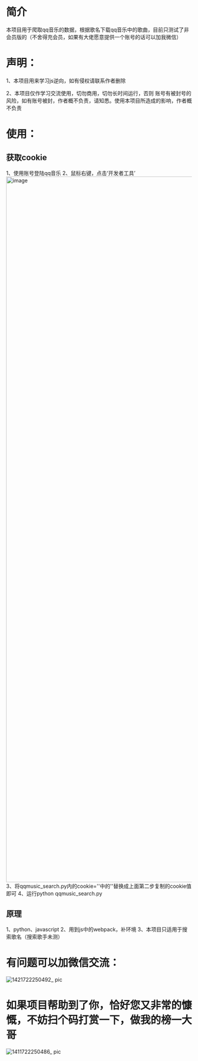 # 简介
本项目用于爬取qq音乐的数据，根据歌名下载qq音乐中的歌曲，目前只测试了非会员版的（不舍得充会员，如果有大佬愿意提供一个账号的话可以加我微信）


# 声明：
1、本项目用来学习js逆向，如有侵权请联系作者删除 

2、本项目仅作学习交流使用，切勿商用，切勿长时间运行，否则 账号有被封号的风险，如有账号被封，作者概不负责，请知悉。使用本项目所造成的影响，作者概不负责
# 使用：
## 获取cookie
1、使用账号登陆qq音乐
2、鼠标右键，点击‘开发者工具’
<img width="1909" alt="image" src="https://github.com/user-attachments/assets/b62033ec-cdb8-49b0-9b16-4ed497b7ed7a">
3、将qqmusic_search.py内的cookie=''中的''替换成上面第二步复制的cookie值即可
4、运行python qqmusic_search.py
## 原理
1、python、javascript
2、用到js中的webpack，补环境
3、本项目只适用于搜索歌名（搜索歌手未测）
# 有问题可以加微信交流：

![1421722250492_ pic](https://github.com/user-attachments/assets/7cf0c113-0d65-4a14-a730-2a823f008dba)
# 如果项目帮助到了你，恰好您又非常的慷慨，不妨扫个码打赏一下，做我的榜一大哥
![1411722250486_ pic](https://github.com/user-attachments/assets/9389d6ab-b2e0-422e-8d80-4e4417b8776d)
